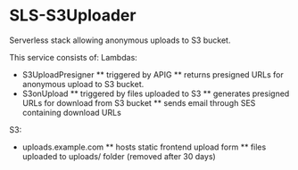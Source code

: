 # SLS-S3Uploader
Serverless stack allowing anonymous uploads to S3 bucket.

This service consists of:
Lambdas:
* S3UploadPresigner
** triggered by APIG
** returns presigned URLs for anonymous upload to S3 bucket.
* S3onUpload
** triggered by files uploaded to S3
** generates presigned URLs for download from S3 bucket
** sends email through SES containing download URLs

S3:
* uploads.example.com
** hosts static frontend upload form
** files uploaded to uploads/ folder (removed after 30 days)
